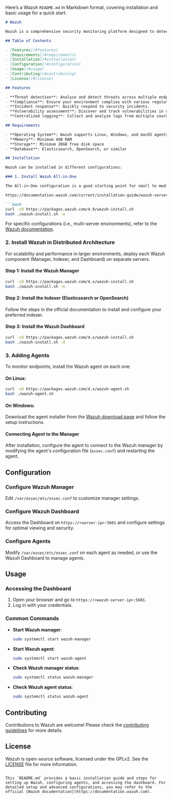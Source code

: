 Here’s a Wazuh `README.md` in Markdown format, covering installation and basic usage for a quick start.

```markdown
# Wazuh

Wazuh is a comprehensive security monitoring platform designed to detect threats, monitor infrastructure, ensure compliance, and respond to incidents. It offers endpoint detection and response (EDR), security information and event management (SIEM), and vulnerability detection functionalities.

## Table of Contents

- [Features](#features)
- [Requirements](#requirements)
- [Installation](#installation)
- [Configuration](#configuration)
- [Usage](#usage)
- [Contributing](#contributing)
- [License](#license)

## Features

- **Threat detection**: Analyze and detect threats across multiple endpoints.
- **Compliance**: Ensure your environment complies with various regulatory standards.
- **Incident response**: Quickly respond to security incidents.
- **Vulnerability assessment**: Discover and track vulnerabilities in your infrastructure.
- **Centralized logging**: Collect and analyze logs from multiple sources.

## Requirements

- **Operating System**: Wazuh supports Linux, Windows, and macOS agents. The Wazuh server can run on Linux distributions.
- **Memory**: Minimum 4GB RAM
- **Storage**: Minimum 20GB free disk space
- **Database**: Elasticsearch, OpenSearch, or similar

## Installation

Wazuh can be installed in different configurations:

### 1. Install Wazuh All-in-One

The All-in-One configuration is a good starting point for small to medium environments. This setup installs all components (Wazuh server, Elasticsearch/OpenSearch, and Wazuh Dashboard) on a single machine.

https://documentation.wazuh.com/current/installation-guide/wazuh-server/installation-assistant.html

```bash
curl -sO https://packages.wazuh.com/4.9/wazuh-install.sh
bash ./wazuh-install.sh -a
```

For specific configurations (i.e., multi-server environments), refer to the [Wazuh documentation](https://documentation.wazuh.com).

### 2. Install Wazuh in Distributed Architecture

For scalability and performance in larger environments, deploy each Wazuh component (Manager, Indexer, and Dashboard) on separate servers.

#### Step 1: Install the Wazuh Manager

```bash
curl -sO https://packages.wazuh.com/4.x/wazuh-install.sh
bash ./wazuh-install.sh -m
```

#### Step 2: Install the Indexer (Elasticsearch or OpenSearch)

Follow the steps in the official documentation to install and configure your preferred indexer.

#### Step 3: Install the Wazuh Dashboard

```bash
curl -sO https://packages.wazuh.com/4.x/wazuh-install.sh
bash ./wazuh-install.sh -d
```

### 3. Adding Agents

To monitor endpoints, install the Wazuh agent on each one:

#### On Linux:

```bash
curl -sO https://packages.wazuh.com/4.x/wazuh-agent.sh
bash ./wazuh-agent.sh
```

#### On Windows:

Download the agent installer from the [Wazuh download page](https://documentation.wazuh.com) and follow the setup instructions.

#### Connecting Agent to the Manager

After installation, configure the agent to connect to the Wazuh manager by modifying the agent's configuration file (`ossec.conf`) and restarting the agent.

## Configuration

### Configure Wazuh Manager

Edit `/var/ossec/etc/ossec.conf` to customize manager settings.

### Configure Wazuh Dashboard

Access the Dashboard on `https://<server-ip>:5601` and configure settings for optimal viewing and security.

### Configure Agents

Modify `/var/ossec/etc/ossec.conf` on each agent as needed, or use the Wazuh Dashboard to manage agents.

## Usage

### Accessing the Dashboard

1. Open your browser and go to `https://<wazuh-server-ip>:5601`.
2. Log in with your credentials.

### Common Commands

- **Start Wazuh manager**:
  ```bash
  sudo systemctl start wazuh-manager
  ```

- **Start Wazuh agent**:
  ```bash
  sudo systemctl start wazuh-agent
  ```

- **Check Wazuh manager status**:
  ```bash
  sudo systemctl status wazuh-manager
  ```

- **Check Wazuh agent status**:
  ```bash
  sudo systemctl status wazuh-agent
  ```

## Contributing

Contributions to Wazuh are welcome! Please check the [contributing guidelines](https://documentation.wazuh.com/current/development/contributing.html) for more details.

## License

Wazuh is open-source software, licensed under the GPLv2. See the [LICENSE](https://github.com/wazuh/wazuh/blob/master/LICENSE) file for more information.
```

This `README.md` provides a basic installation guide and steps for setting up Wazuh, configuring agents, and accessing the dashboard. For detailed setup and advanced configurations, you may refer to the official [Wazuh documentation](https://documentation.wazuh.com).
